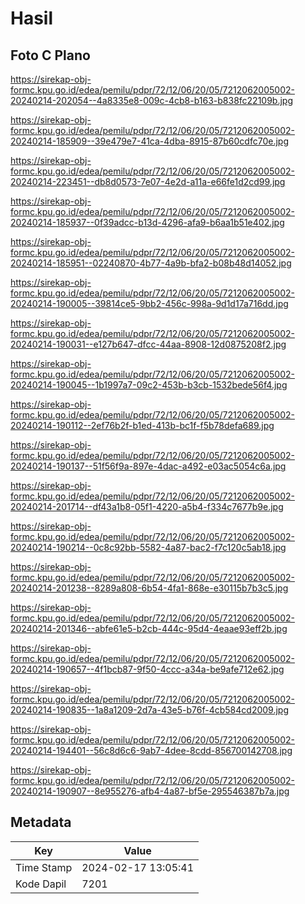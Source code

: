 # Hasil

## Foto C Plano

https://sirekap-obj-formc.kpu.go.id/edea/pemilu/pdpr/72/12/06/20/05/7212062005002-20240214-202054--4a8335e8-009c-4cb8-b163-b838fc22109b.jpg

https://sirekap-obj-formc.kpu.go.id/edea/pemilu/pdpr/72/12/06/20/05/7212062005002-20240214-185909--39e479e7-41ca-4dba-8915-87b60cdfc70e.jpg

https://sirekap-obj-formc.kpu.go.id/edea/pemilu/pdpr/72/12/06/20/05/7212062005002-20240214-223451--db8d0573-7e07-4e2d-a11a-e66fe1d2cd99.jpg

https://sirekap-obj-formc.kpu.go.id/edea/pemilu/pdpr/72/12/06/20/05/7212062005002-20240214-185937--0f39adcc-b13d-4296-afa9-b6aa1b51e402.jpg

https://sirekap-obj-formc.kpu.go.id/edea/pemilu/pdpr/72/12/06/20/05/7212062005002-20240214-185951--02240870-4b77-4a9b-bfa2-b08b48d14052.jpg

https://sirekap-obj-formc.kpu.go.id/edea/pemilu/pdpr/72/12/06/20/05/7212062005002-20240214-190005--39814ce5-9bb2-456c-998a-9d1d17a716dd.jpg

https://sirekap-obj-formc.kpu.go.id/edea/pemilu/pdpr/72/12/06/20/05/7212062005002-20240214-190031--e127b647-dfcc-44aa-8908-12d0875208f2.jpg

https://sirekap-obj-formc.kpu.go.id/edea/pemilu/pdpr/72/12/06/20/05/7212062005002-20240214-190045--1b1997a7-09c2-453b-b3cb-1532bede56f4.jpg

https://sirekap-obj-formc.kpu.go.id/edea/pemilu/pdpr/72/12/06/20/05/7212062005002-20240214-190112--2ef76b2f-b1ed-413b-bc1f-f5b78defa689.jpg

https://sirekap-obj-formc.kpu.go.id/edea/pemilu/pdpr/72/12/06/20/05/7212062005002-20240214-190137--51f56f9a-897e-4dac-a492-e03ac5054c6a.jpg

https://sirekap-obj-formc.kpu.go.id/edea/pemilu/pdpr/72/12/06/20/05/7212062005002-20240214-201714--df43a1b8-05f1-4220-a5b4-f334c7677b9e.jpg

https://sirekap-obj-formc.kpu.go.id/edea/pemilu/pdpr/72/12/06/20/05/7212062005002-20240214-190214--0c8c92bb-5582-4a87-bac2-f7c120c5ab18.jpg

https://sirekap-obj-formc.kpu.go.id/edea/pemilu/pdpr/72/12/06/20/05/7212062005002-20240214-201238--8289a808-6b54-4fa1-868e-e30115b7b3c5.jpg

https://sirekap-obj-formc.kpu.go.id/edea/pemilu/pdpr/72/12/06/20/05/7212062005002-20240214-201346--abfe61e5-b2cb-444c-95d4-4eaae93eff2b.jpg

https://sirekap-obj-formc.kpu.go.id/edea/pemilu/pdpr/72/12/06/20/05/7212062005002-20240214-190657--4f1bcb87-9f50-4ccc-a34a-be9afe712e62.jpg

https://sirekap-obj-formc.kpu.go.id/edea/pemilu/pdpr/72/12/06/20/05/7212062005002-20240214-190835--1a8a1209-2d7a-43e5-b76f-4cb584cd2009.jpg

https://sirekap-obj-formc.kpu.go.id/edea/pemilu/pdpr/72/12/06/20/05/7212062005002-20240214-194401--56c8d6c6-9ab7-4dee-8cdd-856700142708.jpg

https://sirekap-obj-formc.kpu.go.id/edea/pemilu/pdpr/72/12/06/20/05/7212062005002-20240214-190907--8e955276-afb4-4a87-bf5e-295546387b7a.jpg


## Metadata

| Key        | Value               |
| ---------- | ------------------- |
| Time Stamp | 2024-02-17 13:05:41 |
| Kode Dapil | 7201                |



